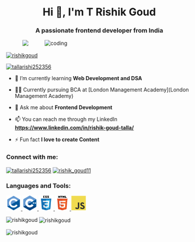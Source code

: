 <h1 align="center">Hi 👋, I'm T Rishik Goud</h1>
<h3 align="center">A passionate frontend developer from India</h3>
<img align="right" alt="coding" width="400" src="">

<p align="center"> <img src="https://camo.githubusercontent.com/7de37139d0b4c1ce40865e799b446c0e963a3dd8fb68d239707237c40604fa3d/68747470733a2f2f63646e2e6472696262626c652e636f6d2f75736572732f3733303730332f73637265656e73686f74732f363538313234332f6176656e746f2e676966" /> </p>

<p align="left"> <a href="https://github.com/ryo-ma/github-profile-trophy"><img src="https://github-profile-trophy.vercel.app/?username=rishikgoud" alt="rishikgoud" /></a> </p>

<p align="left"> <a href="https://twitter.com/tallarishi252356" target="blank"><img src="https://img.shields.io/twitter/follow/tallarishi252356?logo=twitter&style=for-the-badge" alt="tallarishi252356" /></a> </p>

- 🌱 I’m currently learning **Web Development and DSA**

- 👨‍💻 Currently pursuing BCA at [London Management Academy](London Management Academy)

- 💬 Ask me about **Frontend Development**

- 📫 You can reach me through my LinkedIn **https://www.linkedin.com/in/rishik-goud-talla/**

- ⚡ Fun fact **I love to create Content**

<h3 align="left">Connect with me:</h3>
<p align="left">
<a href="https://twitter.com/tallarishi252356" target="blank"><img align="center" src="https://raw.githubusercontent.com/rahuldkjain/github-profile-readme-generator/master/src/images/icons/Social/twitter.svg" alt="tallarishi252356" height="30" width="40" /></a>
<a href="https://instagram.com/rishik_goud11" target="blank"><img align="center" src="https://raw.githubusercontent.com/rahuldkjain/github-profile-readme-generator/master/src/images/icons/Social/instagram.svg" alt="rishik_goud11" height="30" width="40" /></a>
</p>

<h3 align="left">Languages and Tools:</h3>
<p align="left"> <a href="https://www.cprogramming.com/" target="_blank" rel="noreferrer"> <img src="https://raw.githubusercontent.com/devicons/devicon/master/icons/c/c-original.svg" alt="c" width="40" height="40"/> </a> <a href="https://www.w3schools.com/cpp/" target="_blank" rel="noreferrer"> <img src="https://raw.githubusercontent.com/devicons/devicon/master/icons/cplusplus/cplusplus-original.svg" alt="cplusplus" width="40" height="40"/> </a> <a href="https://www.w3schools.com/css/" target="_blank" rel="noreferrer"> <img src="https://raw.githubusercontent.com/devicons/devicon/master/icons/css3/css3-original-wordmark.svg" alt="css3" width="40" height="40"/> </a> <a href="https://www.w3.org/html/" target="_blank" rel="noreferrer"> <img src="https://raw.githubusercontent.com/devicons/devicon/master/icons/html5/html5-original-wordmark.svg" alt="html5" width="40" height="40"/> </a> <a href="https://developer.mozilla.org/en-US/docs/Web/JavaScript" target="_blank" rel="noreferrer"> <img src="https://raw.githubusercontent.com/devicons/devicon/master/icons/javascript/javascript-original.svg" alt="javascript" width="40" height="40"/> </a> </p>

<p><img align="left" src="https://github-readme-stats.vercel.app/api/top-langs?username=rishikgoud&show_icons=true&locale=en&layout=compact" alt="rishikgoud" /></p>

<p>&nbsp;<img align="center" src="https://github-readme-stats.vercel.app/api?username=rishikgoud&show_icons=true&locale=en" alt="rishikgoud" /></p>

<p><img align="center" src="https://github-readme-streak-stats.herokuapp.com/?user=rishikgoud&" alt="rishikgoud" /></p>


<!--
**rishikgoud/rishikgoud** is a ✨ _special_ ✨ repository because its `README.md` (this file) appears on your GitHub profile.

Here are some ideas to get you started:

- 🔭 I’m currently working on ...
- 🌱 I’m currently learning ...
- 👯 I’m looking to collaborate on ...
- 🤔 I’m looking for help with ...
- 💬 Ask me about ...
- 📫 How to reach me: ...
- 😄 Pronouns: ...
- ⚡ Fun fact: ...
-->
